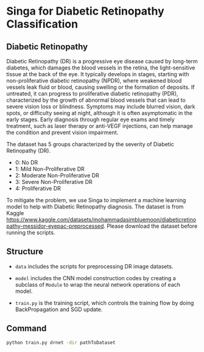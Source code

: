 <!--
    Licensed to the Apache Software Foundation (ASF) under one
    or more contributor license agreements.  See the NOTICE file
    distributed with this work for additional information
    regarding copyright ownership.  The ASF licenses this file
    to you under the Apache License, Version 2.0 (the
    "License"); you may not use this file except in compliance
    with the License.  You may obtain a copy of the License at

      http://www.apache.org/licenses/LICENSE-2.0

    Unless required by applicable law or agreed to in writing,
    software distributed under the License is distributed on an
    "AS IS" BASIS, WITHOUT WARRANTIES OR CONDITIONS OF ANY
    KIND, either express or implied.  See the License for the
    specific language governing permissions and limitations
    under the License.
-->

# Singa for Diabetic Retinopathy Classification

## Diabetic Retinopathy

Diabetic Retinopathy (DR) is a progressive eye disease caused by long-term diabetes, which damages the blood vessels in the retina, the light-sensitive tissue at the back of the eye. It typically develops in stages, starting with non-proliferative diabetic retinopathy (NPDR), where weakened blood vessels leak fluid or blood, causing swelling or the formation of deposits. If untreated, it can progress to proliferative diabetic retinopathy (PDR), characterized by the growth of abnormal blood vessels that can lead to severe vision loss or blindness. Symptoms may include blurred vision, dark spots, or difficulty seeing at night, although it is often asymptomatic in the early stages. Early diagnosis through regular eye exams and timely treatment, such as laser therapy or anti-VEGF injections, can help manage the condition and prevent vision impairment.

The dataset has 5 groups characterized by the severity of Diabetic Retinopathy (DR).

- 0: No DR
- 1: Mild Non-Proliferative DR
- 2: Moderate Non-Proliferative DR
- 3: Severe Non-Proliferative DR
- 4: Proliferative DR


To mitigate the problem, we use Singa to implement a machine learning model to help with Diabetic Retinopathy  diagnosis. The dataset is from Kaggle https://www.kaggle.com/datasets/mohammadasimbluemoon/diabeticretinopathy-messidor-eyepac-preprocessed. Please download the dataset before running the scripts.

## Structure

* `data` includes the scripts for preprocessing DR image datasets.

* `model` includes the CNN model construction codes by creating
  a subclass of `Module` to wrap the neural network operations 
  of each model.

* `train.py` is the training script, which controls the training flow by
  doing BackPropagation and SGD update.

## Command
```bash
python train.py drnet -dir pathToDataset
```
